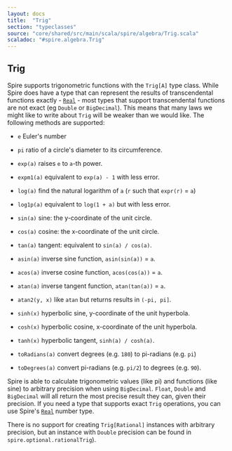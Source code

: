 ```yaml
---
layout: docs
title:  "Trig"
section: "typeclasses"
source: "core/shared/src/main/scala/spire/algebra/Trig.scala"
scaladoc: "#spire.algebra.Trig"
---
```


## Trig

Spire supports trigonometric functions with the `Trig[A]` type class.  While
Spire does have a type that can represent the results of transcendental
functions exactly - [`Real`](../numbers/real.html) - most types that support
transcendental functions are not exact (eg `Double` or `BigDecimal`). This
means that many laws we might like to write about `Trig` will be weaker than
we would like. The following methods are supported:

  * `e` Euler's number
  * `pi` ratio of a circle's diameter to its circumference.

  * `exp(a)` raises `e` to `a`-th power.
  * `expm1(a)` equivalent to `exp(a) - 1` with less error.
  * `log(a)` find the natural logarithm of `a` (`r` such that `expr(r)` = `a`)
  * `log1p(a)` equivalent to `log(1 + a)` but with less error.

  * `sin(a)` sine: the y-coordinate of the unit circle.
  * `cos(a)` cosine: the x-coordinate of the unit circle.
  * `tan(a)` tangent: equivalent to `sin(a) / cos(a)`.

  * `asin(a)` inverse sine function, `asin(sin(a))` = `a`.
  * `acos(a)` inverse cosine function, `acos(cos(a))` = `a`.
  * `atan(a)` inverse tangent function, `atan(tan(a))` = `a`.
  * `atan2(y, x)` like `atan` but returns results in `(-pi, pi]`.

  * `sinh(x)` hyperbolic sine, y-coordinate of the unit hyperbola.
  * `cosh(x)` hyperbolic cosine, x-coordinate of the unit hyperbola.
  * `tanh(x)` hyperbolic tangent, `sinh(a) / cosh(a)`.

  * `toRadians(a)` convert degrees (e.g. `180`) to pi-radians (e.g. `pi`)
  * `toDegrees(a)` convert pi-radians (e.g. `pi/2`) to degrees (e.g. `90`).

Spire is able to calculate trigonometric values (like pi) and functions (like
sine) to arbitrary precision when using `BigDecimal`. `Float`, `Double` and
`BigDecimal` will all return the most precise result they can, given their
precision. If you need a type that supports exact `Trig` operations, you can
use Spire's [`Real`](../numbers/real.html) number type.

There is no support for creating `Trig[Rational]` instances with arbitrary
precision, but an instance with `Double` precision can be found in
`spire.optional.rationalTrig`).
